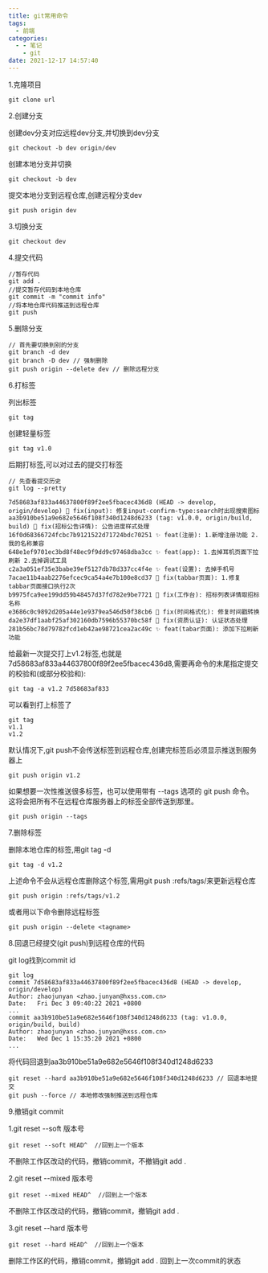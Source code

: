 ```yaml
---
title: git常用命令
tags:
  - 前端
categories:
  - - 笔记
    - git
date: 2021-12-17 14:57:40
---
```


1.克隆项目 

```
git clone url
```

2.创建分支

创建dev分支对应远程dev分支,并切换到dev分支

```
git checkout -b dev origin/dev
```

创建本地分支并切换

```
git checkout -b dev
```

提交本地分支到远程仓库,创建远程分支dev

```
git push origin dev
```

3.切换分支

```
git checkout dev
```

4.提交代码

```
//暂存代码
git add .
//提交暂存代码到本地仓库
git commit -m "commit info"
//将本地仓库代码推送到远程仓库
git push
```

5.删除分支

```
// 首先要切换到别的分支
git branch -d dev
git branch -D dev // 强制删除
git push origin --delete dev // 删除远程分支
```

6.打标签

列出标签

```
git tag
```

创建轻量标签

```
git tag v1.0
```

后期打标签,可以对过去的提交打标签

```
// 先查看提交历史
git log --pretty

7d58683af833a44637800f89f2ee5fbacec436d8 (HEAD -> develop, origin/develop) 🐞 fix(input): 修复input-confirm-type:search时出现搜索图标
aa3b910be51a9e682e5646f108f340d1248d6233 (tag: v1.0.0, origin/build, build) 🐞 fix(招标公告详情): 公告进度样式处理16f0d68366724fcbc7b9121522d71724bdc70251 ✨ feat(注册): 1.新增注册功能 2.我的名称兼容
648e1ef9701ec3bd8f48ec9f9dd9c97468dba3cc ✨ feat(app): 1.去掉耳机页面下拉刷新 2.去掉调试工具
c2a3a051ef35e3babe39ef5127db78d337cc4f4e ✨ feat(设置): 去掉手机号
7acae11b4aab2276efcec9ca54a4e7b100e8cd37 🐞 fix(tabbar页面): 1.修复tabbar页面接口执行2次
b9975fca9ee199dd59b48457d37fd782e9be7721 🐞 fix(工作台): 招标列表详情取招标名称
e3686c0c9892d205a44e1e9379ea546d50f38cb6 🐞 fix(时间格式化): 修复时间戳转换
da2e37df1aabf25af302160db7596b55370bc58f 🐞 fix(资质认证): 认证状态处理
281b56bc78d79782fcd1eb42ae98721cea2ac49c ✨ feat(tabar页面): 添加下拉刷新功能
```

给最新一次提交打上v1.2标签,也就是7d58683af833a44637800f89f2ee5fbacec436d8,需要再命令的末尾指定提交的校验和(或部分校验和):

```
git tag -a v1.2 7d58683af833
```

可以看到打上标签了

```
git tag
v1.1
v1.2
```

默认情况下,git push不会传送标签到远程仓库,创建完标签后必须显示推送到服务器上

```
git push origin v1.2
```

如果想要一次性推送很多标签，也可以使用带有 --tags 选项的 git push 命令。 这将会把所有不在远程仓库服务器上的标签全部传送到那里。

```
git push origin --tags
```

7.删除标签

删除本地仓库的标签,用git tag -d <tagname>

```
git tag -d v1.2
```

上述命令不会从远程仓库删除这个标签,需用git push <remote> :refs/tags/<tagname>来更新远程仓库

```
git push origin :refs/tags/v1.2
```

或者用以下命令删除远程标签

```
git push origin --delete <tagname>
```


8.回退已经提交(git push)到远程仓库的代码

git log找到commit id

```
git log
commit 7d58683af833a44637800f89f2ee5fbacec436d8 (HEAD -> develop, origin/develop)
Author: zhaojunyan <zhao.junyan@hxss.com.cn>
Date:   Fri Dec 3 09:40:22 2021 +0800
...
commit aa3b910be51a9e682e5646f108f340d1248d6233 (tag: v1.0.0, origin/build, build)
Author: zhaojunyan <zhao.junyan@hxss.com.cn>
Date:   Wed Dec 1 15:35:20 2021 +0800
...
```

将代码回退到aa3b910be51a9e682e5646f108f340d1248d6233

```
git reset --hard aa3b910be51a9e682e5646f108f340d1248d6233 // 回退本地提交
git push --force // 本地修改强制推送到远程仓库
```

9.撤销git commit

1.git reset --soft 版本号<commit>

```
git reset --soft HEAD^  //回到上一个版本
```

不删除工作区改动的代码，撤销commit，不撤销git add .

2.git reset --mixed 版本号 

```
git reset --mixed HEAD^  //回到上一个版本
```

不删除工作区改动的代码，撤销commit，撤销git add .

3.git reset --hard 版本号 

```
git reset --hard HEAD^  //回到上一个版本
```

删除工作区的代码，撤销commit，撤销git add . 回到上一次commit的状态



